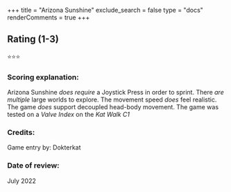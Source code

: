 +++
title = "Arizona Sunshine"
exclude_search = false
type = "docs"
renderComments = true
+++


## Rating (1-3)
⭐⭐⭐


### Scoring explanation:
Arizona Sunshine *does require* a Joystick Press in order to sprint.
There *are multiple* large worlds to explore.
The movement speed *does* feel realistic.
The game *does* support decoupled head-body movement.
The game was tested on a *Valve Index* on the *Kat Walk C1*

### Credits:
Game entry by: Dokterkat

### Date of review:
July 2022

